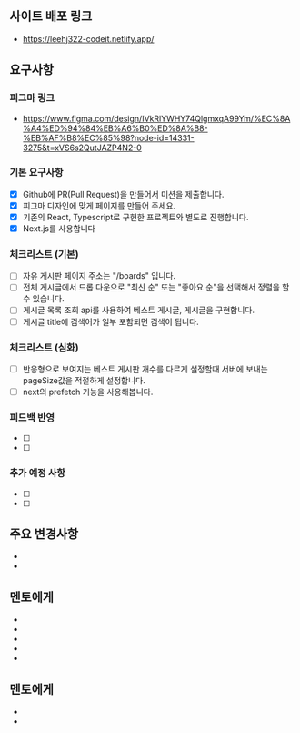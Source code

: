 ## 사이트 배포 링크

- https://leehj322-codeit.netlify.app/

## 요구사항

### 피그마 링크

- https://www.figma.com/design/IVkRlYWHY74QlgmxqA99Ym/%EC%8A%A4%ED%94%84%EB%A6%B0%ED%8A%B8-%EB%AF%B8%EC%85%98?node-id=14331-3275&t=xVS6s2QutJAZP4N2-0

### 기본 요구사항

- [x] Github에 PR(Pull Request)을 만들어서 미션을 제출합니다.
- [x] 피그마 디자인에 맞게 페이지를 만들어 주세요.
- [x] 기존의 React, Typescript로 구현한 프로젝트와 별도로 진행합니다.
- [x] Next.js를 사용합니다

### 체크리스트 (기본)

- [ ] 자유 게시판 페이지 주소는 "/boards" 입니다.
- [ ] 전체 게시글에서 드롭 다운으로 "최신 순" 또는 "좋아요 순"을 선택해서 정렬을 할 수 있습니다.
- [ ] 게시글 목록 조회 api를 사용하여 베스트 게시글, 게시글을 구현합니다.
- [ ] 게시글 title에 검색어가 일부 포함되면 검색이 됩니다.

### 체크리스트 (심화)

- [ ] 반응형으로 보여지는 베스트 게시판 개수를 다르게 설정할때 서버에 보내는 pageSize값을 적절하게 설정합니다.
- [ ] next의 prefetch 기능을 사용해봅니다.

### 피드백 반영

- [ ]
- [ ]

### 추가 예정 사항

- [ ]
- [ ]

## 주요 변경사항

-
-

## 멘토에게

-
-
-
-
-

## 멘토에게

-
-
